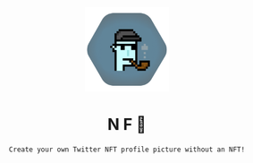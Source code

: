 <div align=center>

<img src="icon.png" width=150 />

# N F 🧀
```
Create your own Twitter NFT profile picture without an NFT!
```

</div>
